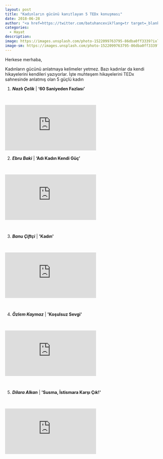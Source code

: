 ```yaml
---
layout: post
title: "Kadınların gücünü kanıtlayan 5 TEDx konuşması"
date: 2018-06-28
author: "<a href=https://twitter.com/batuhancevik?lang=tr target=_blank>Batuhan Çevik</a>"
categories:
  - Hayat
description:
image: https://images.unsplash.com/photo-1522099763795-86dba0ff3339?ixlib=rb-0.3.5&ixid=eyJhcHBfaWQiOjEyMDd9&s=1b14534c9fbf77d12375000ca26e73ab&auto=format&fit=crop&w=634&q=80
image-sm: https://images.unsplash.com/photo-1522099763795-86dba0ff3339?ixlib=rb-0.3.5&ixid=eyJhcHBfaWQiOjEyMDd9&s=1b14534c9fbf77d12375000ca26e73ab&auto=format&fit=crop&w=634&q=80
---
```

Herkese merhaba,

Kadınların gücünü anlatmaya kelimeler yetmez. Bazı kadınlar da kendi hikayelerini kendileri yazıyorlar. İşte muhteşem hikayelerini TEDx sahnesinde anlatmış olan 5 güçlü kadın

1. ***Nazlı Çelik*** &#124; **‘60 Saniyeden Fazlası’**

&nbsp;&nbsp;&nbsp;&nbsp;&nbsp;&nbsp;

<iframe src="https://www.youtube.com/embed/7PrnRhYBMVU" frameborder="0" allow="autoplay; encrypted-media" allowfullscreen></iframe>
&nbsp;&nbsp;&nbsp;&nbsp;&nbsp;&nbsp;


2. ***Ebru Baki*** &#124; **‘Adı Kadın Kendi Güç’**

&nbsp;&nbsp;&nbsp;&nbsp;&nbsp;&nbsp;

<iframe src="https://www.youtube.com/embed/BDssH3NUSMc" frameborder="0" allow="autoplay; encrypted-media" allowfullscreen></iframe>

&nbsp;&nbsp;&nbsp;&nbsp;&nbsp;&nbsp;

3. ***Banu Çiftçi*** &#124; **'Kadın'**

&nbsp;&nbsp;&nbsp;&nbsp;&nbsp;&nbsp;

<iframe src="https://www.youtube.com/embed/85RxQHZkluE" frameborder="0" allow="autoplay; encrypted-media" allowfullscreen></iframe>

&nbsp;&nbsp;&nbsp;&nbsp;&nbsp;&nbsp;

4. ***Özlem Kaymaz*** &#124; **'Koşulsuz Sevgi'**

&nbsp;&nbsp;&nbsp;&nbsp;&nbsp;&nbsp;

<iframe src="https://www.youtube.com/embed/XHFs1lIPKHw" frameborder="0" allow="autoplay; encrypted-media" allowfullscreen></iframe>

&nbsp;&nbsp;&nbsp;&nbsp;&nbsp;&nbsp;

5. ***Dilara Alkan*** &#124; **'Susma, İstismara Karşı Çık!'**

&nbsp;&nbsp;&nbsp;&nbsp;&nbsp;&nbsp;

<iframe src="https://www.youtube.com/embed/8UXp1_F5ZFg" frameborder="0" allow="autoplay; encrypted-media" allowfullscreen></iframe>
